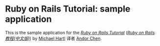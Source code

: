 # Ruby on Rails Tutorial: sample application

This is the sample application for
the [*Ruby on Rails Tutorial*](http://railstutorial.org/)
([*Ruby on Rails 教程(中文版)*](http://railstutorial-china.org/))
by [Michael Hartl](http://michaelhartl.com/)
译者 [Andor Chen](http://about.ac/).